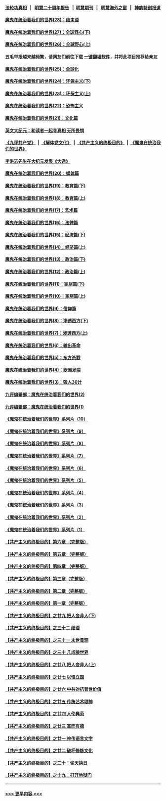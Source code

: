 #### [法轮功真相](https://github.com/gfw-breaker/truth/blob/master/README.md?t=0) &nbsp;&nbsp;|&nbsp;&nbsp; [明慧二十周年报告](https://github.com/gfw-breaker/mh-reports/blob/master/README.md?t=0) &nbsp;&nbsp;|&nbsp;&nbsp;[明慧期刊](https://github.com/gfw-breaker/mh-qikan) &nbsp;&nbsp;|&nbsp;&nbsp; [明慧海外之窗](https://github.com/gfw-breaker/mh-news/blob/master/README.md?t=0) &nbsp;&nbsp;|&nbsp;&nbsp; [神韵特别报道](https://github.com/gfw-breaker/mh-news/blob/master/shenyun.md?t=0)
#### [魔鬼在统治着我们的世界(28)：结束语](../pages/nsc422/n10936246.md?t=06110751) 
#### [魔鬼在统治着我们的世界(27)：全球野心(下)](../pages/nsc422/n10928319.md?t=06110751) 
#### [魔鬼在统治着我们的世界(26)：全球野心(上)](../pages/nsc422/n10900318.md?t=06110751) 
#### 五毛举报越来越频繁，请网友们前往下载 [一键翻墙软件](https://github.com/gfw-breaker/ssr-accounts)，并将此项目推荐给亲友
#### [魔鬼在统治着我们的世界(25)：全球化](../pages/nsc422/n10788205.md?t=06110751) 
#### [魔鬼在统治着我们的世界(24)：环保主义(下)](../pages/nsc422/n10695307.md?t=06110751) 
#### [魔鬼在统治着我们的世界(23)：环保主义(上)](../pages/nsc422/n10688613.md?t=06110751) 
#### [魔鬼在统治着我们的世界(22)：恐怖主义](../pages/nsc422/n10614727.md?t=06110751) 
#### [魔鬼在统治着我们的世界(21)：文化篇](../pages/nsc422/n10597706.md?t=06110751) 
#### [英文大纪元：和读者一起寻真相 无所畏惧](../pages/nsc422/n12542027.md?t=06110751) 
#### [《九评共产党》](https://github.com/begood0513/9ping.md/blob/master/README.md) &nbsp;|&nbsp; [《解体党文化》](../../../../jtdwh.md/blob/master/README.md)  &nbsp;|&nbsp; [《共产主义的终极目的》](../../../../gczydzjmd.md/blob/master/README.md) &nbsp;|&nbsp; [《魔鬼在统治我们的世界》](../../../../mgztzwmdsj.md/blob/master/README.md) 
#### [李洪志先生在大纪元发表《大选》](../pages/nsc422/n12534746.md?t=06110751) 
#### [魔鬼在统治着我们的世界(20)：媒体篇](../pages/nsc422/n10586579.md?t=06110751) 
#### [魔鬼在统治着我们的世界(19)：教育篇(下)](../pages/nsc422/n10564808.md?t=06110751) 
#### [魔鬼在统治着我们的世界(18)：教育篇(上)](../pages/nsc422/n10526970.md?t=06110751) 
#### [魔鬼在统治着我们的世界(17)：艺术篇](../pages/nsc422/n10499093.md?t=06110751) 
#### [魔鬼在统治着我们的世界(16)：法律篇](../pages/nsc422/n10485969.md?t=06110751) 
#### [魔鬼在统治着我们的世界(15)：经济篇(下)](../pages/nsc422/n10469975.md?t=06110751) 
#### [魔鬼在统治着我们的世界(14)：经济篇(上)](../pages/nsc422/n10457370.md?t=06110751) 
#### [魔鬼在统治着我们的世界(13)：政治篇(下)](../pages/nsc422/n10448270.md?t=06110751) 
#### [魔鬼在统治着我们的世界(12)：政治篇(上)](../pages/nsc422/n10444576.md?t=06110751) 
#### [魔鬼在统治着我们的世界(11)：家庭篇(下)](../pages/nsc422/n10440961.md?t=06110751) 
#### [魔鬼在统治着我们的世界(10)：家庭篇(上)](../pages/nsc422/n10435448.md?t=06110751) 
#### [魔鬼在统治着我们的世界(9)：信仰篇](../pages/nsc422/n10432159.md?t=06110751) 
#### [魔鬼在统治着我们的世界(8)：渗透西方(下)](../pages/nsc422/n10429603.md?t=06110751) 
#### [魔鬼在统治着我们的世界(7)：渗透西方(上)](../pages/nsc422/n10426013.md?t=06110751) 
#### [魔鬼在统治着我们的世界(6)：输出革命](../pages/nsc422/n10421536.md?t=06110751) 
#### [魔鬼在统治着我们的世界(5)：东方杀戮](../pages/nsc422/n10417707.md?t=06110751) 
#### [魔鬼在统治着我们的世界(4)：欧洲发端](../pages/nsc422/n10414890.md?t=06110751) 
#### [魔鬼在统治着我们的世界(3)：毁人36计](../pages/nsc422/n10411583.md?t=06110751) 
#### [九评编辑部：魔鬼在统治着我们的世界(2)](../pages/nsc422/n10410036.md?t=06110751) 
#### [九评编辑部：魔鬼在统治着我们的世界(1)](../pages/nsc422/n10406825.md?t=06110751) 
#### [《魔鬼在统治着我们的世界》系列片（10）](../pages/nsc422/n12292670.md?t=06110751) 
#### [《魔鬼在统治着我们的世界》系列片（9）](../pages/nsc422/n12290859.md?t=06110751) 
#### [《魔鬼在统治着我们的世界》系列片（8）](../pages/nsc422/n12287445.md?t=06110751) 
#### [《魔鬼在统治着我们的世界》系列片（7）](../pages/nsc422/n12283425.md?t=06110751) 
#### [《魔鬼在统治着我们的世界》系列片（6）](../pages/nsc422/n12282314.md?t=06110751) 
#### [《魔鬼在统治着我们的世界》系列片（5）](../pages/nsc422/n12281419.md?t=06110751) 
#### [《魔鬼在统治着我们的世界》系列片（4）](../pages/nsc422/n12274024.md?t=06110751) 
#### [《魔鬼在统治着我们的世界》系列片（3）](../pages/nsc422/n12271322.md?t=06110751) 
#### [《魔鬼在统治着我们的世界》系列片（2）](../pages/nsc422/n12269049.md?t=06110751) 
#### [《魔鬼在统治着我们的世界》系列片（1）](../pages/nsc422/n12267575.md?t=06110751) 
#### [【共产主义的终极目的】第六章 （完整版）](../pages/nsc422/n11428913.md?t=06110751) 
#### [【共产主义的终极目的】第五章 （完整版）](../pages/nsc422/n11428912.md?t=06110751) 
#### [【共产主义的终极目的】第四章 （完整版）](../pages/nsc422/n11428907.md?t=06110751) 
#### [【共产主义的终极目的】第三章（完整版）](../pages/nsc422/n11428848.md?t=06110751) 
#### [【共产主义的终极目的】第二章（完整版）](../pages/nsc422/n11428831.md?t=06110751) 
#### [【共产主义的终极目的】第一章（完整版）](../pages/nsc422/n11417651.md?t=06110751) 
#### [【共产主义的终极目的】之廿九 把人变非人(下)](../pages/nsc422/n11344140.md?t=06110751) 
#### [【共产主义的终极目的】之三十二 结语](../pages/nsc422/n11360535.md?t=06110751) 
#### [【共产主义的终极目的】之三十一 末世景观](../pages/nsc422/n11351129.md?t=06110751) 
#### [【共产主义的终极目的】之三十 几成狼世界](../pages/nsc422/n11348280.md?t=06110751) 
#### [【共产主义的终极目的】之廿八 把人变非人(上)](../pages/nsc422/n11340492.md?t=06110751) 
#### [【共产主义的终极目的】之廿七 以恨立国](../pages/nsc422/n11336944.md?t=06110751) 
#### [【共产主义的终极目的】之廿六 中共对抗普世价值](../pages/nsc422/n11324785.md?t=06110751) 
#### [【共产主义的终极目的】之廿五 传统艺术颂神](../pages/nsc422/n11296396.md?t=06110751) 
#### [【共产主义的终极目的】之廿四 人伦典范](../pages/nsc422/n11296397.md?t=06110751) 
#### [【共产主义的终极目的】之廿三 富而有德](../pages/nsc422/n11283598.md?t=06110751) 
#### [【共产主义的终极目的】之廿一 神传语言文字](../pages/nsc422/n11263265.md?t=06110751) 
#### [【共产主义的终极目的】之廿二 破坏修炼文化](../pages/nsc422/n11245728.md?t=06110751) 
#### [【共产主义的终极目的】之二十：偷天换日](../pages/nsc422/n11238846.md?t=06110751) 
#### [【共产主义的终极目的】之十九：打开地狱门](../pages/nsc422/n11206376.md?t=06110751) 

----
#### [ >>> 更早内容 <<< ](../indexes/nsc422-earlier.md)
